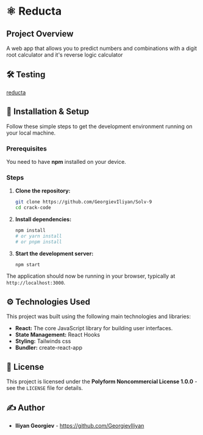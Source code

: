# ⚛️ Reducta
## Project Overview

A web app that allows you to predict numbers and combinations with a digit root calculator and it's reverse logic calculator

## 🛠️ Testing
[reducta](https://reducta.netlify.app/)

## 🚀 Installation & Setup

Follow these simple steps to get the development environment running on your local machine.

### Prerequisites

You need to have **npm** installed on your device.

### Steps

1. **Clone the repository:**

   ```bash
   git clone https://github.com/GeorgievIliyan/Solv-9
   cd crack-code
   ```

2. **Install dependencies:**

   ```bash
   npm install
   # or yarn install
   # or pnpm install
   ```

3. **Start the development server:**

   ```bash
   npm start
   ```

The application should now be running in your browser, typically at `http://localhost:3000`.

## ⚙️ Technologies Used

This project was built using the following main technologies and libraries:

* **React:** The core JavaScript library for building user interfaces.
* **State Management:** React Hooks
* **Styling:** Tailwinds css
* **Bundler:** create-react-app

## 📄 License

This project is licensed under the **Polyform Noncommercial License 1.0.0** - see the `LICENSE` file for details.

## ✍️ Author

* **Iliyan Georgiev** - https://github.com/GeorgievIliyan

